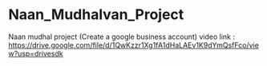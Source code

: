 # Naan_Mudhalvan_Project
Naan mudhal project (Create a google business account)
video link : https://drive.google.com/file/d/1QwKzzr1Xg1fA1dHaLAEv1K9dYmQsfFco/view?usp=drivesdk
